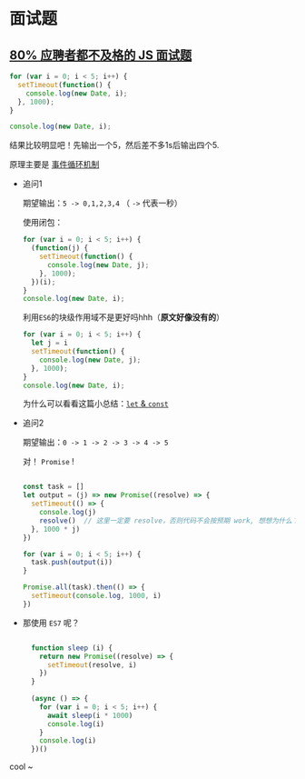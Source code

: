 # 面试题

## [80% 应聘者都不及格的 JS 面试题](https://juejin.im/post/58cf180b0ce4630057d6727c)

  ``` javascript
  for (var i = 0; i < 5; i++) {
    setTimeout(function() {
      console.log(new Date, i);
    }, 1000);
  }

  console.log(new Date, i);
  ```

  结果比较明显吧！先输出一个5，然后差不多1s后输出四个5.
  
  原理主要是 [事件循环机制](../browser/事件循环机制.md)

  - 追问1

    期望输出：`5 -> 0,1,2,3,4` （ `->` 代表一秒）

    使用闭包：

    ``` javascript
    for (var i = 0; i < 5; i++) {
      (function(j) {
        setTimeout(function() {
          console.log(new Date, j);
        }, 1000);
      })(i);
    }
    console.log(new Date, i);
    ```

    利用`ES6`的块级作用域不是更好吗hhh（**原文好像没有的**）

    ``` javascript
    for (var i = 0; i < 5; i++) {
      let j = i
      setTimeout(function() {
        console.log(new Date, j);
      }, 1000);
    }
    console.log(new Date, i);
    ```

    为什么可以看看这篇小总结：[`let` & `const`](../JS/let&const.md)

  - 追问2

    期望输出：`0 -> 1 -> 2 -> 3 -> 4 -> 5`

    对！ `Promise` !

    ``` javascript

    const task = []
    let output = (j) => new Promise((resolve) => {
      setTimeout(() => {
        console.log(j)
        resolve()  // 这里一定要 resolve，否则代码不会按预期 work, 想想为什么？？
      }, 1000 * j)
    })

    for (var i = 0; i < 5; i++) {
      task.push(output(i))
    }

    Promise.all(task).then(() => {
      setTimeout(console.log, 1000, i)
    })
    
    ```

  - 那使用 `ES7` 呢？

    ``` javascript

      function sleep (i) {
        return new Promise((resolve) => {
          setTimeout(resolve, i)
        })
      }
      
      (async () => {
        for (var i = 0; i < 5; i++) {
          await sleep(i * 1000)
          console.log(i)
        }
        console.log(i)
      })()
    
    ```

  cool ~ 